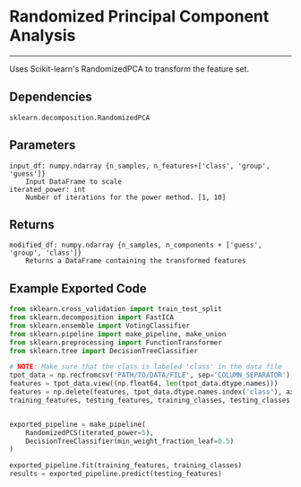 # Randomized Principal Component Analysis
* * *

Uses Scikit-learn's RandomizedPCA to transform the feature set.

## Dependencies
    sklearn.decomposition.RandomizedPCA


Parameters
----------
    input_df: numpy.ndarray {n_samples, n_features+['class', 'group', 'guess']}
        Input DataFrame to scale
    iterated_power: int
        Number of iterations for the power method. [1, 10]

Returns
-------
    modified_df: numpy.ndarray {n_samples, n_components + ['guess', 'group', 'class']}
        Returns a DataFrame containing the transformed features


Example Exported Code
---------------------

```Python
from sklearn.cross_validation import train_test_split
from sklearn.decomposition import FastICA
from sklearn.ensemble import VotingClassifier
from sklearn.pipeline import make_pipeline, make_union
from sklearn.preprocessing import FunctionTransformer
from sklearn.tree import DecisionTreeClassifier

# NOTE: Make sure that the class is labeled 'class' in the data file
tpot_data = np.recfromcsv('PATH/TO/DATA/FILE', sep='COLUMN_SEPARATOR')
features = tpot_data.view((np.float64, len(tpot_data.dtype.names)))
features = np.delete(features, tpot_data.dtype.names.index('class'), axis=1)
training_features, testing_features, training_classes, testing_classes =     train_test_split(features, tpot_data['class'], random_state=42)


exported_pipeline = make_pipeline(
    RandomizedPCS(iterated_power=5),
    DecisionTreeClassifier(min_weight_fraction_leaf=0.5)
)

exported_pipeline.fit(training_features, training_classes)
results = exported_pipeline.predict(testing_features)

```
